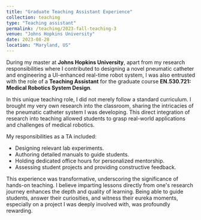 ```yaml
---
title: "Graduate Teaching Assistant Experience"
collection: teaching
type: "Teaching assistant"
permalink: /teaching/2023-fall-teaching-3
venue: "Johns Hopkins University"
date: 2023-08-28
location: "Maryland, US"
---
```


During my master at **Johns Hopkins University**, apart from my research responsibilities where I contributed to designing a novel pneumatic catheter and engineering a UI-enhanced real-time robot system, I was also entrusted with the role of a **Teaching Assistant** for the graduate course **EN.530.721: Medical Robotics System Design**.

In this unique teaching role, I did not merely follow a standard curriculum. I brought my very own research into the classroom, sharing the intricacies of the pneumatic catheter system I was developing. This direct integration of research into teaching allowed students to grasp real-world applications and challenges of medical robotics.

My responsibilities as a TA included:
- Designing relevant lab experiments.
- Authoring detailed manuals to guide students.
- Holding dedicated office hours for personalized mentorship.
- Assessing student projects and providing constructive feedback.

This experience was transformative, underscoring the significance of hands-on teaching. I believe imparting lessons directly from one's research journey enhances the depth and quality of learning. Being able to guide students, answer their curiosities, and witness their eureka moments, especially on a project I was deeply involved with, was profoundly rewarding.

